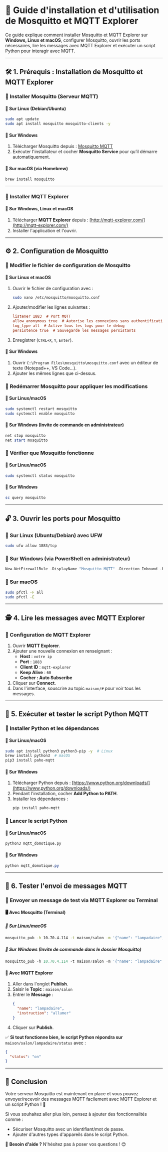 # 📌 Guide d'installation et d'utilisation de Mosquitto et MQTT Explorer

Ce guide explique comment installer Mosquitto et MQTT Explorer sur **Windows, Linux et macOS**, configurer Mosquitto, ouvrir les ports nécessaires, lire les messages avec MQTT Explorer et exécuter un script Python pour interagir avec MQTT.

---

## 🛠️ 1. Prérequis : Installation de Mosquitto et MQTT Explorer

### 📌 Installer Mosquitto (Serveur MQTT)
#### 🔹 Sur **Linux (Debian/Ubuntu)**
```bash
sudo apt update
sudo apt install mosquitto mosquitto-clients -y
```

#### 🔹 Sur **Windows**
1. Télécharger Mosquitto depuis : [Mosquitto MQTT](https://mosquitto.org/download/)
2. Exécuter l'installateur et cocher **Mosquitto Service** pour qu’il démarre automatiquement.

#### 🔹 Sur **macOS** (via Homebrew)
```bash
brew install mosquitto
```

---

### 📌 Installer MQTT Explorer
#### 🔹 Sur **Windows, Linux et macOS**
1. Télécharger **MQTT Explorer** depuis : [http://mqtt-explorer.com/](http://mqtt-explorer.com/)
2. Installer l'application et l'ouvrir.

---

## ⚙️ 2. Configuration de Mosquitto

### 📌 Modifier le fichier de configuration de Mosquitto
#### 🔹 Sur **Linux et macOS**
1. Ouvrir le fichier de configuration avec :
   ```bash
   sudo nano /etc/mosquitto/mosquitto.conf
   ```
2. Ajouter/modifier les lignes suivantes :
   ```ini
   listener 1883  # Port MQTT
   allow_anonymous true  # Autorise les connexions sans authentification
   log_type all  # Active tous les logs pour le debug
   persistence true  # Sauvegarde les messages persistants
   ```
3. Enregistrer (`CTRL+X`, `Y`, `Enter`).

#### 🔹 Sur **Windows**
1. Ouvrir `C:\Program Files\mosquitto\mosquitto.conf` avec un éditeur de texte (Notepad++, VS Code…).
2. Ajouter les mêmes lignes que ci-dessus.

### 📌 Redémarrer Mosquitto pour appliquer les modifications
#### 🔹 Sur **Linux/macOS**
```bash
sudo systemctl restart mosquitto
sudo systemctl enable mosquitto
```
#### 🔹 Sur **Windows** (Invite de commande en administrateur)
```powershell
net stop mosquitto
net start mosquitto
```

### 📌 Vérifier que Mosquitto fonctionne
#### 🔹 Sur **Linux/macOS**
```bash
sudo systemctl status mosquitto
```
#### 🔹 Sur **Windows**
```powershell
sc query mosquitto
```

---

## 🔓 3. Ouvrir les ports pour Mosquitto

### 📌 Sur **Linux (Ubuntu/Debian) avec UFW**
```bash
sudo ufw allow 1883/tcp
```

### 📌 Sur **Windows** (via PowerShell en administrateur)
```powershell
New-NetFirewallRule -DisplayName "Mosquitto MQTT" -Direction Inbound -Protocol TCP -LocalPort 1883 -Action Allow
```

### 📌 Sur **macOS**
```bash
sudo pfctl -F all
sudo pfctl -E
```

---

## 🕵️ 4. Lire les messages avec MQTT Explorer

### 📌 Configuration de MQTT Explorer
1. Ouvrir **MQTT Explorer**.
2. Ajouter une nouvelle connexion en renseignant :
   - **Host** : `votre ip`
   - **Port** : `1883`
   - **Client ID** : `mqtt-explorer`
   - **Keep Alive** : `60`
   - **Cocher : Auto Subscribe**
3. Cliquer sur **Connect**.
4. Dans l'interface, souscrire au topic `maison/#` pour voir tous les messages.

---

## 🐍 5. Exécuter et tester le script Python MQTT

### 📌 Installer Python et les dépendances
#### 🔹 Sur **Linux/macOS**
```bash
sudo apt install python3 python3-pip -y  # Linux
brew install python3  # macOS
pip3 install paho-mqtt
```

#### 🔹 Sur **Windows**
1. Télécharger Python depuis : [https://www.python.org/downloads/](https://www.python.org/downloads/)
2. Pendant l'installation, cocher **Add Python to PATH**.
3. Installer les dépendances :
   ```powershell
   pip install paho-mqtt
   ```

### 📌 Lancer le script Python
#### 🔹 Sur **Linux/macOS**
```bash
python3 mqtt_domotique.py
```

#### 🔹 Sur **Windows**
```powershell
python mqtt_domotique.py
```

---

## 🎯 6. Tester l'envoi de messages MQTT

### 📌 Envoyer un message de test via MQTT Explorer ou Terminal

#### 🖥️ **Avec Mosquitto (Terminal)**
##### 🔹 Sur **Linux/macOS**
```bash
mosquitto_pub -h 10.70.4.114 -t maison/salon -m '{"name": "lampadaire", "instruction": "allumer"}'
```
##### 🔹 Sur **Windows** (Invite de commande dans le dossier Mosquitto)
```powershell
mosquitto_pub -h 10.70.4.114 -t maison/salon -m '{"name": "lampadaire", "instruction": "allumer"}'
```

#### 📡 **Avec MQTT Explorer**
1. Aller dans l'onglet **Publish**.
2. Saisir le **Topic** : `maison/salon`
3. Entrer le **Message** :
   ```json
   {
     "name": "lampadaire",
     "instruction": "allumer"
   }
   ```
4. Cliquer sur **Publish**.

✅ **Si tout fonctionne bien, le script Python répondra sur** `maison/salon/lampadaire/status` avec :
```json
{
  "status": "on"
}
```

---

## 🚀 Conclusion
Votre serveur Mosquitto est maintenant en place et vous pouvez envoyer/recevoir des messages MQTT facilement avec MQTT Explorer et un script Python ! 🎉

Si vous souhaitez aller plus loin, pensez à ajouter des fonctionnalités comme :
- Sécuriser Mosquitto avec un identifiant/mot de passe.
- Ajouter d'autres types d'appareils dans le script Python.

📩 **Besoin d'aide ?** N'hésitez pas à poser vos questions ! 😊

